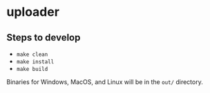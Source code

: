 # uploader

## Steps to develop

- `make clean`
- `make install`
- `make build`

Binaries for Windows, MacOS, and Linux will be in the `out/` directory.
